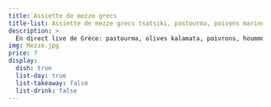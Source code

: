 ```yaml
---
title: Assiette de mezze grecs
title-list: Assiette de mezze grecs tsatsiki, pastourma, poivons marinés, olives kalamata
description: >
  En direct live de Grèce: pastourma, olives kalamata, poivrons, hoummous, fromage grec.
img: Mezze.jpg
price: 7
display:
  dish: true
  list-day: true
  list-takeaway: false
  list-drink: false
---
```


